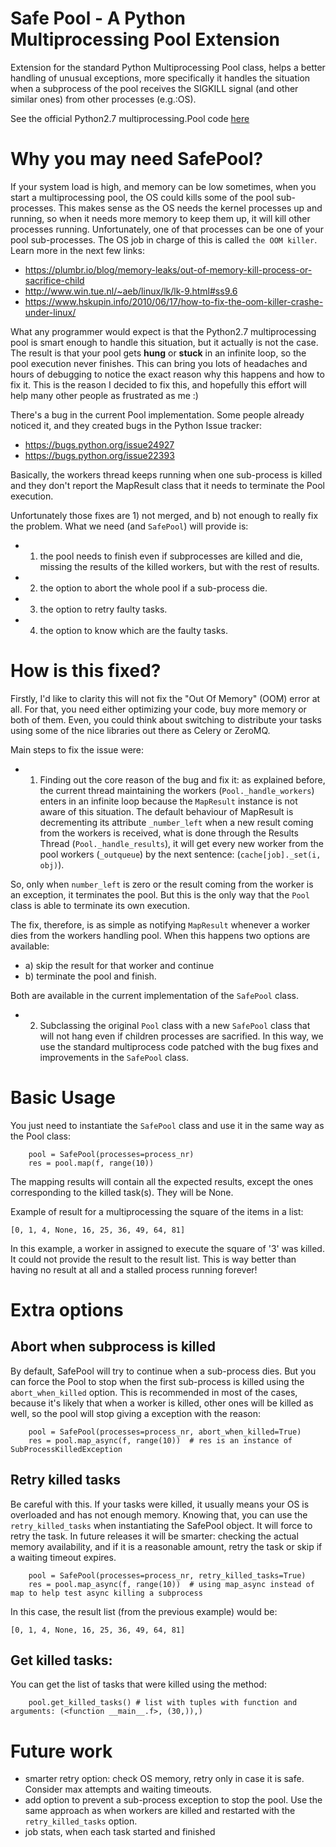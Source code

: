 # Safe Pool - A Python Multiprocessing Pool Extension

Extension for the standard Python Multiprocessing Pool class, helps a better handling of unusual exceptions,
more specifically it handles the situation when a subprocess of the pool receives the SIGKILL signal (and other similar ones)
from other processes (e.g.:OS).

See the official Python2.7 multiprocessing.Pool code [here](https://github.com/python/cpython/blob/2.7/Lib/multiprocessing/pool.py)

# Why you may need SafePool?
If your system load is high, and memory can be low sometimes, when you start a multiprocessing pool, the OS could kills some
of the pool sub-processes.
This makes sense as the OS needs the kernel processes up and running, so when it needs
more memory to keep them up, it will kill other processes running. Unfortunately, one of that processes can be one of your
pool sub-processes. The OS job in charge of this is called `the OOM killer`. Learn more in the next few links:

- https://plumbr.io/blog/memory-leaks/out-of-memory-kill-process-or-sacrifice-child
- http://www.win.tue.nl/~aeb/linux/lk/lk-9.html#ss9.6
- https://www.hskupin.info/2010/06/17/how-to-fix-the-oom-killer-crashe-under-linux/

What any programmer would expect is that the Python2.7 multiprocessing pool is smart enough to handle this situation,
but it actually is not the case. The result is that your pool gets **hung** or **stuck** in
an infinite loop, so the pool execution never finishes. This can bring you lots of headaches and hours of debugging to
notice the exact reason why this happens and how to fix it. This is the reason I decided to fix this, and hopefully this
effort will help many other people as frustrated as me :)

There's a bug in the current Pool implementation. Some people already noticed it, and they created bugs in
the Python Issue tracker:

- https://bugs.python.org/issue24927
- https://bugs.python.org/issue22393

Basically, the workers thread keeps running when one sub-process is killed and they don't report the MapResult class
that it needs to terminate the Pool execution.

Unfortunately those fixes are 1) not merged, and b) not enough to really fix the problem. What we need (and `SafePool`) will provide is:

- 1) the pool needs to finish even if subprocesses are killed and die, missing the results of the killed workers, but
with the rest of results.
- 2) the option to abort the whole pool if a sub-process die.
- 3) the option to retry faulty tasks.
- 4) the option to know which are the faulty tasks.


# How is this fixed?

Firstly, I'd like to clarity this will not fix the "Out Of Memory" (OOM) error at all. For that, you need either optimizing
your code, buy more memory or both of them. Even, you could think about switching to distribute your tasks using some
of the nice libraries out there as Celery or ZeroMQ.

Main steps to fix the issue were:

- 1) Finding out the core reason of the bug and fix it: as explained before, the current thread maintaining the workers (`Pool._handle_workers`)
enters in an infinite loop because the `MapResult` instance is not aware of this situation.
The default behaviour of MapResult is decrementing its attribute `_number_left` when a new result coming from the workers
is received, what is done through the Results Thread (`Pool._handle_results`), it will get every new worker from the
pool workers (`_outqueue`) by the next sentence: (`cache[job]._set(i, obj)`).

So, only when `number_left` is zero or the result coming from the worker is an exception, it terminates the pool.
But this is the only way that the `Pool` class is able to terminate its own execution.

The fix, therefore, is as simple as notifying `MapResult` whenever a worker dies from the workers handling pool.
When this happens two options are available:

- a) skip the result for that worker and continue
- b) terminate the pool and finish.

Both are available in the current implementation of the `SafePool` class.


- 2) Subclassing the original `Pool` class with a new `SafePool` class that will not hang even if children processes are sacrified.
In this way, we use the standard multiprocess code patched with the bug fixes and improvements in the `SafePool` class.


# Basic Usage

You just need to instantiate the `SafePool` class and use it in the same way as the Pool class:

```
    pool = SafePool(processes=process_nr)
    res = pool.map(f, range(10))
```
The mapping results will contain all the expected results, except the ones corresponding to the killed task(s). They will be None.

Example of result for a multiprocessing the square of the items in a list:

```
[0, 1, 4, None, 16, 25, 36, 49, 64, 81]
```

In this example, a worker in assigned to execute the square of '3' was killed. It could not provide the result to the result
list. This is way better than having no result at all and a stalled process running forever!


# Extra options

## Abort when subprocess is killed

By default, SafePool will try to continue when a sub-process dies. But you can force the Pool to stop when the first
sub-process is killed using the `abort_when_killed` option. This is recommended in most of the cases, because
it's likely that when a worker is killed, other ones will be killed as well, so the pool will stop giving a exception with
the reason:
```
    pool = SafePool(processes=process_nr, abort_when_killed=True)
    res = pool.map_async(f, range(10))  # res is an instance of SubProcessKilledException
```


## Retry killed tasks

Be careful with this. If your tasks were killed, it usually means your OS is overloaded and has not enough memory.
Knowing that, you can use the `retry_killed_tasks` when instantiating the SafePool object. It will force to retry
the task.
In future releases  it will be smarter: checking the actual memory availability, and if it is a
reasonable amount, retry the task or skip if a waiting timeout expires.

```
    pool = SafePool(processes=process_nr, retry_killed_tasks=True)
    res = pool.map_async(f, range(10))  # using map_async instead of map to help test async killing a subprocess
```

In this case, the result list (from the previous example) would be:

```
[0, 1, 4, None, 16, 25, 36, 49, 64, 81]
```

## Get killed tasks:

You can get the list of tasks that were killed using the method:

```
    pool.get_killed_tasks() # list with tuples with function and arguments: (<function __main__.f>, (30,)),)
```


# Future work

- smarter retry option: check OS memory, retry only in case it is safe. Consider max attempts and waiting timeouts.
- add option to prevent a sub-process exception to stop the pool. Use the same approach as when workers are killed
and restarted with the `retry_killed_tasks` option.
- job stats, when each task started and finished
